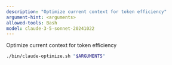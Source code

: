 ```yaml
---
description: "Optimize current context for token efficiency"
argument-hint: <arguments>
allowed-tools: Bash
model: claude-3-5-sonnet-20241022
---
```



Optimize current context for token efficiency

```bash
./bin/claude-optimize.sh "$ARGUMENTS"
```